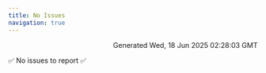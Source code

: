 ```yaml
---
title: No Issues
navigation: true
---
```


<p style="text-align:right;color:#cccs">
Generated Wed, 18 Jun 2025 02:28:03 GMT
</p>
<p>✅ No issues to report ✅</p>



